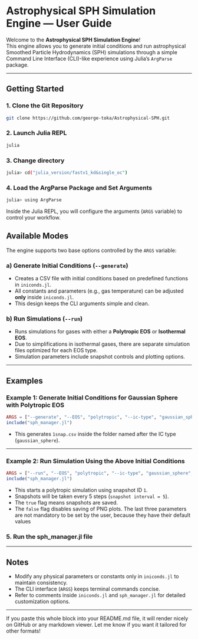 
# Astrophysical SPH Simulation Engine — User Guide

Welcome to the **Astrophysical SPH Simulation Engine**!  
This engine allows you to generate initial conditions and run astrophysical Smoothed Particle Hydrodynamics (SPH) simulations through a simple Command Line Interface (CLI)-like experience using Julia’s `ArgParse` package.

---

## Getting Started

### 1. Clone the Git Repository

```bash
git clone https://github.com/george-toka/Astrophysical-SPH.git
```

### 2. Launch Julia REPL

```bash
julia
```

### 3. Change directory

```bash
julia> cd("julia_version/fastv1_kd&single_oc")
```

### 4. Load the ArgParse Package and Set Arguments

```bash
julia> using ArgParse
```

Inside the Julia REPL, you will configure the arguments (`ARGS` variable) to control your workflow.



## Available Modes

The engine supports two base options controlled by the `ARGS` variable:

### a) Generate Initial Conditions (`--generate`)

* Creates a CSV file with initial conditions based on predefined functions in `iniconds.jl`.
* All constants and parameters (e.g., gas temperature) can be adjusted **only** inside `iniconds.jl`.
* This design keeps the CLI arguments simple and clean.

### b) Run Simulations (`--run`)

* Runs simulations for gases with either a **Polytropic EOS** or **Isothermal EOS**.
* Due to simplifications in isothermal gases, there are separate simulation files optimized for each EOS type.
* Simulation parameters include snapshot controls and plotting options.

---

## Examples

### Example 1: Generate Initial Conditions for Gaussian Sphere with Polytropic EOS

```julia
ARGS = ["--generate", "--EOS", "polytropic", "--ic-type", "gaussian_sphere"]
include("sph_manager.jl")
```

* This generates `1snap.csv` inside the folder named after the IC type (`gaussian_sphere`).

---

### Example 2: Run Simulation Using the Above Initial Conditions

```julia
ARGS = ["--run", "--EOS", "polytropic", "--ic-type", "gaussian_sphere", "1", "5", "true", "false"]
include("sph_manager.jl")
```

* This starts a polytropic simulation using snapshot ID `1`.
* Snapshots will be taken every 5 steps (`snapshot interval = 5`).
* The `true` flag means snapshots are saved.
* The `false` flag disables saving of PNG plots.
  The last three parameters are not mandatory to be set by the user, because they have their default values

### 5. Run the sph_manager.jl file
---

## Notes

* Modify any physical parameters or constants only in `iniconds.jl` to maintain consistency.
* The CLI interface (`ARGS`) keeps terminal commands concise.
* Refer to comments inside `iniconds.jl` and `sph_manager.jl` for detailed customization options.


---

If you paste this whole block into your README.md file, it will render nicely on GitHub or any markdown viewer. Let me know if you want it tailored for other formats!
```

